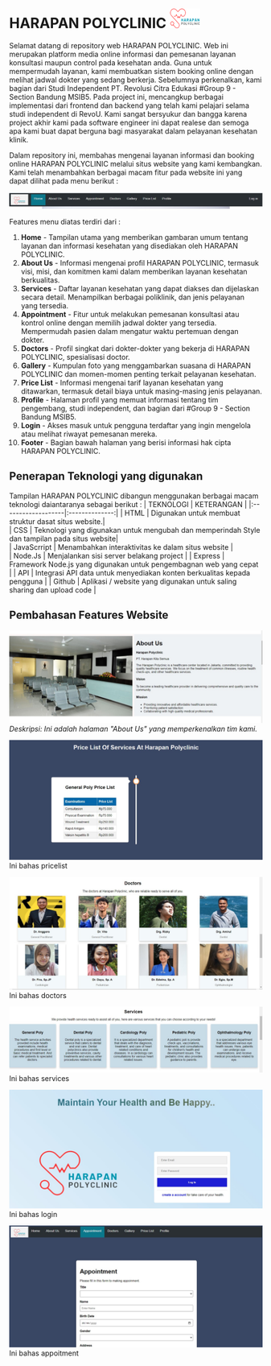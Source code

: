 # HARAPAN POLYCLINIC  ![Alt Text](https://github.com/Kampus-Merdeka-Software-Engineering/FE-2-Bandung-9/blob/main/images/logohp.png?raw=true)

Selamat datang di repository web HARAPAN POLYCLINIC. 
Web ini merupakan platform media online informasi dan pemesanan layanan konsultasi maupun control pada kesehatan anda.
Guna untuk mempermudah layanan, kami membuatkan sistem booking online dengan melihat jadwal dokter yang sedang berkerja.
Sebelumnya perkenalkan, kami bagian dari Studi Independent PT. Revolusi Citra Edukasi #Group 9 - Section Bandung MSIB5.
Pada project ini, mencangkup berbagai implementasi dari frontend dan backend yang telah kami pelajari selama studi independent di RevoU.
Kami sangat bersyukur dan bangga karena project akhir kami pada software engineer ini dapat realese dan semoga apa kami buat dapat berguna bagi masyarakat dalam pelayanan kesehatan klinik.

Dalam repository ini, membahas mengenai layanan informasi dan booking online HARAPAN POLYCLINIC melalui situs website yang kami kembangkan. 
Kami telah menambahkan berbagai macam fitur pada website ini yang dapat dilihat pada menu berikut :

![Alt Text](https://github.com/Kampus-Merdeka-Software-Engineering/FE-2-Bandung-9/blob/main/Screenshoot%20img/Screenshot1.jpg?raw=true)

Features menu diatas terdiri dari :
1. **Home** - Tampilan utama yang memberikan gambaran umum tentang layanan dan informasi kesehatan yang disediakan oleh HARAPAN POLYCLINIC.
2. **About Us** - Informasi mengenai profil HARAPAN POLYCLINIC, termasuk visi, misi, dan komitmen kami dalam memberikan layanan kesehatan berkualitas.
3. **Services** - Daftar layanan kesehatan yang dapat diakses dan dijelaskan secara detail. Menampilkan berbagai poliklinik, dan jenis pelayanan yang tersedia.
4. **Appointment** - Fitur untuk melakukan pemesanan konsultasi atau kontrol online dengan memilih jadwal dokter yang tersedia. Mempermudah pasien dalam mengatur waktu pertemuan dengan dokter.
5. **Doctors** - Profil singkat dari dokter-dokter yang bekerja di HARAPAN POLYCLINIC, spesialisasi doctor.
6. **Gallery** - Kumpulan foto yang menggambarkan suasana di HARAPAN POLYCLINIC dan momen-momen penting terkait pelayanan kesehatan.
7. **Price List** - Informasi mengenai tarif layanan kesehatan yang ditawarkan, termasuk detail biaya untuk masing-masing jenis pelayanan.
8. **Profile** - Halaman profil yang memuat informasi tentang tim pengembang, studi independent, dan bagian dari #Group 9 - Section Bandung MSIB5.
9. **Login** - Akses masuk untuk pengguna terdaftar yang ingin mengelola atau melihat riwayat pemesanan mereka.
10. **Footer** - Bagian bawah halaman yang berisi informasi hak cipta HARAPAN POLYCLINIC.

## Penerapan Teknologi yang digunakan

Tampilan HARAPAN POLYCLINIC dibangun menggunakan berbagai macam teknologi daiantaranya sebagai berikut :
| TEKNOLOGI          |   KETERANGAN   |
|:-------------------|:--------------:|
| HTML               | Digunakan untuk membuat struktur dasat situs website.|     
| CSS                | Teknologi yang digunakan untuk mengubah dan memperindah Style dan tampilan pada situs website|    
| JavaScrript        | Menambahkan interaktivitas ke dalam situs website  |     
| Node.Js            | Menjalankan sisi server belakang project               |
| Express            | Framework Node.js yang digunakan untuk pengembagnan web yang cepat               |
| API                | Integrasi API data untuk menyediakan konten berkualitas kepada pengguna               |
| Github             | Aplikasi / website yang digunakan untuk saling sharing dan upload code               | 

## Pembahasan Features Website
![About Us](https://github.com/Kampus-Merdeka-Software-Engineering/FE-2-Bandung-9/blob/main/Screenshoot%20img/ss_about%20us.jpg?raw=true)
*Deskripsi: Ini adalah halaman "About Us" yang memperkenalkan tim kami.*

![Alt Text](https://github.com/Kampus-Merdeka-Software-Engineering/FE-2-Bandung-9/blob/main/Screenshoot%20img/ss_pricelist.jpg?raw=true)
Ini bahas pricelist

![Alt Text](https://github.com/Kampus-Merdeka-Software-Engineering/FE-2-Bandung-9/blob/main/Screenshoot%20img/ss_doctors.jpg?raw=true)
Ini bahas doctors

![Alt Text](https://github.com/Kampus-Merdeka-Software-Engineering/FE-2-Bandung-9/blob/main/Screenshoot%20img/ss_services.jpg?raw=true)
Ini bahas services

![Alt Text](https://github.com/Kampus-Merdeka-Software-Engineering/FE-2-Bandung-9/blob/main/Screenshoot%20img/ss_login.jpg?raw=true)
Ini bahas login

![Alt Text](https://github.com/Kampus-Merdeka-Software-Engineering/FE-2-Bandung-9/blob/main/Screenshoot%20img/ss_appoitment.jpg?raw=true)
Ini bahas appoitment

